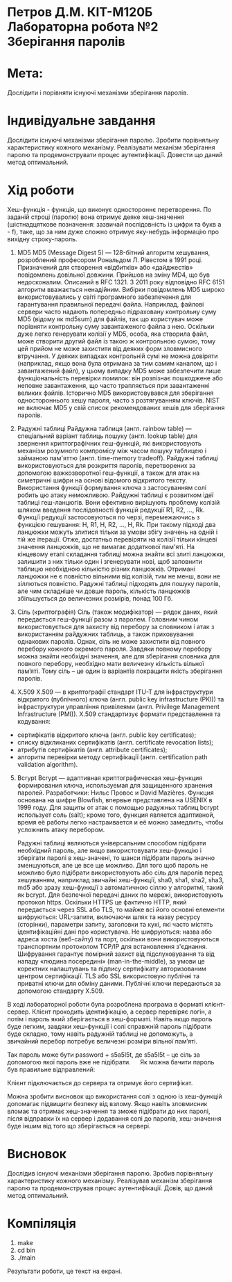 Петров Д.М. КІТ-М120Б
Лабораторна робота №2
Зберігання паролів
=================
Мета: 
=================
Дослідити і порівняти існуючі механізми зберігання паролів.

Індивідуальне завдання
=================
Дослідити існуючі механізми зберігання паролю. Зробити порівняльну характеристику кожного механізму. Реалізувати механізм зберігання паролю та продемонструвати процес аутентифікації. Довести що даний метод оптимальний.

Хід роботи
=================
Хеш-функція - функція, що виконує одностороннє перетворення. По заданій строці (паролю) вона отримує деяке хеш-значення (шістнадцяткове позначення: зазвичай послідовність із цифри та букв a - f), таке, що за ним дуже сложно отримує яку-небудь інформацію про вихідну строку-пароль.

1. MD5
MD5 (Message Digest 5) — 128-бітний алгоритм хешування, розроблений професором Рональдом Л. Рівестом в 1991 році. Призначений для створення «відбитків» або «дайджестів» повідомлень довільної довжини. Прийшов на зміну MD4, що був недосконалим. Описаний в RFC 1321. З 2011 року відповідно RFC 6151 алгоритм вважається ненадійним.
Вибірки повідомлень MD5 широко використовувались у світі програмного забезпечення для гарантування правильної передачі файла. Наприклад, файлові сервери часто надають попередньо підраховану контрольну суму MD5 (відому як md5sum) для файлів, так що користувач може порівняти контрольну суму завантаженого файла з нею.
Оскільки дуже легко генерувати колізії у MD5, особа, яка створила файл, може створити другий файл із такою ж контрольною сумою, тому цей прийом не може захистити від деяких форм зловмисного втручання. У деяких випадках контрольній сумі не можна довіряти (наприклад, якщо вона була отримана за тим самим каналом, що і завантажений файл), у цьому випадку MD5 може забезпечити лише функціональність перевірки помилок: він розпізнає пошкоджене або неповне завантаження, що часто трапляється при завантаженні великих файлів.
Історично MD5 використовувався для зберігання одностороннього хешу пароля, часто з розтягуванням ключів. NIST не включає MD5 у свій список рекомендованих хешів для зберігання паролів.

2. Радужні таблиці 
Райдужна таблиця (англ. rainbow table) — спеціальний варіант таблиць пошуку (англ. lookup table) для звернення криптографічних геш-функцій, які використовують механізм розумного компромісу між часом пошуку таблицею і займаною пам'яттю (англ. time-memory tradeoff). Райдужні таблиці використовуються для розкриття паролів, перетворених за допомогою важкозворотної геш-функції, а також для атак на симетричні шифри на основі відомого відкритого тексту. Використання функції формування ключа з застосуванням солі робить цю атаку неможливою.
	Райдужні таблиці є розвитком ідеї таблиці геш-ланцюгів. Вони ефективно вирішують проблему колізій шляхом введення послідовності функцій редукції R1, R2, …, Rk. Функції редукції застосовуються по черзі, перемежаючись з функцією гешування: H, R1, H, R2, …, H, Rk.
При такому підході два ланцюжки можуть злитися тільки за умови збігу значень на одній і тій же ітерації. Отже, достатньо перевіряти на колізії тільки кінцеві значення ланцюжків, що не вимагає додаткової пам'яті.
На кінцевому етапі складання таблиці можна знайти всі злиті ланцюжки, залишити з них тільки один і згенерувати нові, щоб заповнити таблицю необхідною кількістю різних ланцюжків. Отримані ланцюжки не є повністю вільними від колізій, тим не менш, вони не зіллються повністю.
	Радужні таблиці підходять для пошуку паролів, але чим складніше чи довше пароль, кількість ланцюжків збільшується до величезних розмірів, понад 100 Гб.

3. Сіль (криптографія)
Сіль (також модифікатор) — рядок даних, який передається геш-функції разом з паролем.
Головним чином використовується для захисту від перебору за словником і атак з використанням райдужних таблиць, а також приховування однакових паролів. Однак, сіль не може захистити від повного перебору кожного окремого пароля. 
Завдяки повному перебору можна знайти необхідні значення, але для зберігання словника для повного перебору, необхідно мати величезну кількість вільної пам’яті. Тому сіль – це один із варіантів покращити якість зберігання паролів.

4. X.509 
X.509 — в криптографії стандарт ITU-T для інфраструктури відкритого (публічного) ключа (англ. public key infrastructure (PKI)) та інфраструктури управління привілеями (англ. Privilege Management Infrastructure (PMI)).
X.509 стандартизує формати представлення та кодування:
*	сертифікатів відкритого ключа (англ. public key certificates);
*	списку відкликаних сертифікатів (англ. certificate revocation lists);
*	атрибутів сертифікатів (англ. attribute certificates);
*	алгоритм перевірки методу сертифікації (англ. certification path validation algorithm).
 
5. Bcrypt
Bcrypt — адаптивная криптографическая хеш-функция формирования ключа, используемая для защищенного хранения паролей. Разработчики: Нильс Провос и David Mazières. Функция основана на шифре Blowfish, впервые представлена на USENIX в 1999 году. Для защиты от атак с помощью радужных таблиц bcrypt использует соль (salt); кроме того, функция является адаптивной, время её работы легко настраивается и её можно замедлить, чтобы усложнить атаку перебором.

	Радужні таблиці являються універсальним способом підібрати необхідний пароль, але якщо використовувати хеш-функцію і зберігати паролі в хеш-значені, то шанси підібрати пароль значно зменшуються, але це все ще можливо. Для того щоб пароль не можливо було підібрати використовують або сіль для паролів перед хешуванням, наприклад звичайні хеш-функції, sha0, sha1, sha2, sha3, md5 або зразу хеш-функції з автоматичною сіллю у алгоритмі, такий як bcrypt. 
	Для безпечної передачі даних по мережі,  використовують протокол https. Оскільки HTTPS це фактично HTTP, який передається через SSL або TLS, то майже всі його основні елементи шифруються: URL-запити, включаючи шлях та назву ресурсу (сторінки), параметри запиту, заголовки та кукі, які часто містять ідентифікаційні дані про користувача. Не шифруються: назва або адреса хоста (веб-сайту) та порт, оскільки вони використовуються транспортним протоколом TCP/IP для встановлення з'єднання.
Шифрування гарантує помірний захист від підслуховування та від нападу «людина посередині» (man-in-the-middle), за умови це коректних налаштувань та підпису сертифікату авторизованим центром сертифікації.
	TLS або SSL використовую публічні та приватні ключи для обміну даними. Публічні ключи передаються за допомогою стандарту X.509.
	
В ході лабораторної роботи була розроблена програма в форматі клієнт-сервер. Клієнт проходить ідентифікацію, а сервер перевіряє логін, а потім і пароль який зберігається в хеш-форматі. Навіть якщо пароль буде легким, завдяки хеш-функції і солі справжній пароль підібрати буде складно, тому навіть радужній таблиці не допоможуть, а звичайний перебор потребує величезні розміри вільної пам’яті.

Так пароль може бути password + s5a5l5t, де s5a5l5t – це сіль за допомогою якої пароль вже не підібрати.
 
Як можна бачити пароль був правильне відправлений:

Клієнт підключається до сервера та отримує його сертифікат. 

Можна зробити висновок що використання солі з одною із хеш-функцій допомагає підвищити безпеку від взлому. Якщо навіть зловмисник вломає та отримає хеш-значення та зможе підібрати до них паролі, після відправки їх на сервер і додавання солі до паролів, хеш-значення буде іншим від того що зберігається на сервері. 

Висновок
=================
Дослідив існуючі механізми зберігання паролю. Зробив порівняльну характеристику кожного механізму. Реалізував механізм зберігання паролю та продемонстрував процес аутентифікації. Довів, що даний метод оптимальний.

Компіляція
=====================

1. make
2. cd bin
3. ./main

Результати роботи, це текст на екрані.
